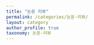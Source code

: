 ```yaml
---
title: "논문 리뷰"
permalink: /categories/논문-리뷰/
layout: category
author_profile: true
taxonomy: 논문-리뷰
---
```

